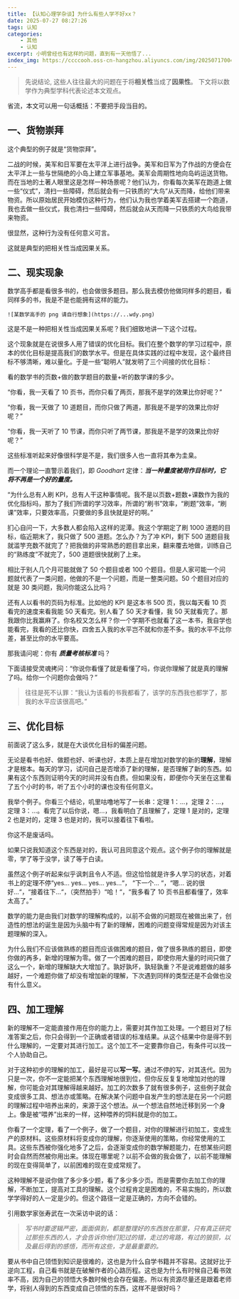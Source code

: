 ```yaml
---
title: 【认知心理学杂谈】为什么有些人学不好xx？
date: 2025-07-27 08:27:26
tags: 认知
categories: 
    - 其他
    - 认知
excerpt: 小明曾经也有这样的问题，直到有一天他悟了...
index_img: https://ccccooh.oss-cn-hangzhou.aliyuncs.com/img/202507170046989.jpg
---
```


> 先说结论, 这些人往往最大的问题在于将**相关性**当成了**因果性**。
> 下文将以数学作为典型学科代表论述本文观点。

省流，本文可以用一句话概括：不要把手段当目的。
## 一、货物崇拜

这个典型的例子就是“货物崇拜”。

二战的时候，美军和日军要在太平洋上进行战争。美军和日军为了作战的方便会在太平洋上一些与世隔绝的小岛上建立军事基地。美军会周期性地向岛屿运送货物。而在当地的土著人眼里这是怎样一种场景呢？他们认为，你看每次美军在跑道上做一些“仪式”，清扫一些障碍，然后就会有一只铁质的“大鸟”从天而降，给他们带来物资。所以原始居民开始模仿这种行为，他们认为我也学着美军去搭建一个跑道，我也去做一些仪式，我也清扫一些障碍，然后就会从天而降一只铁质的大鸟给我带来物资。

很显然，这种行为没有任何意义可言。

这就是典型的把相关性当成因果关系。
<!-- more -->
## 二、现实现象

数学高手都是看很多书的，也会做很多题目。那么我去模仿他做同样多的题目，看同样多的书，我是不是也能拥有这样的能力。

```
![某数学高手的 png 请自行想象](https://...wdy.png)
```

这是不是一种把相关性当成因果关系呢？我们细致地讲一下这个过程。

这个现象就是在说很多人用了错误的优化目标。我们在整个数学的学习过程中，原本的优化目标是提高我们的数学水平。但是在具体实践的过程中发现，这个最终目标不够清晰，难以量化。于是一些“聪明人”就发明了三个间接的优化目标：

看的数学书的页数+做的数学题目的数量+听的数学课的多少。

“你看，我一天看了 10 页书，而你只看了两页，那我不是学的效果比你好呢？”

“你看，我一天做了 10 道题目，而你只做了两道，那我是不是学的效果比你好呢？”

“你看，我一天听了 10 节课，而你只听了两节课，那我是不是学的效果比你好呢？”

这些标准听起来好像很科学是不是，我们很多人也一直将其奉为圭臬。

而一个理论一直警示着我们，即 *Goodhart* 定律：***当一种量度被用作目标时，它将不再是一个好的量度。***

“为什么总有人刷 KPI，总有人干这种事情呢。我不是以页数+题数+课数作为我的优化指标吗，那为了我们所谓的学习效率，所谓的“刷书”效率，“刷题”效率，“刷课”效率，只要效率高，只要做的多且快就是好的啊。”

扪心自问一下，大多数人都会陷入这样的泥潭。我这个学期定了刷 1000 道题的目标，临近期末了，我只做了 500 道题。怎么办？为了冲 KPI，剩下 500 道题目我就滥竽充数不就完了？把我做的非常熟悉的题目拿出来，翻来覆去地做，训练自己的“熟练度”不就完了，500 道题很快就刷了上来。

相比于别人几个月可能就做了 50 个题目或者 100 个题目。但是人家可能一个问题就代表了一类问题，他做的不是一个问题，而是一整类问题。50 个题目对应的就是 30 类问题，我问你能这么比吗？

还有人以看书的页码为标准。比如他的 KPI 是这本书 500 页，我以每天看 10 页看完的速度来看我能 50 天看完。别人看了 50 天才看懂，我 50 天就看完了。那我跟你比我赢麻了。你名校又怎么样？你一个学期不也就看了这一本书，我自学也能看完，我看的还比你快，四舍五入我的水平岂不就和你差不多。我的水平不比你差，甚至比你的水平要高。

那我请问呢：你有 ***质量考核标准*** 吗？

下面请接受灵魂拷问：“你说你看懂了就是看懂了吗，你说你理解了就是真的理解了吗。给你一个问题你会做吗？”

> 往往是死不认罪：“我认为该看的书我都看了，该学的东西我也都学了，那我的水平应该很高吧。”

## 三、优化目标

前面说了这么多，就是在大谈优化目标的偏差问题。

无论是看书也好、做题也好、听课也好，本质上是在增加对数学的新的**理解**，理解才是根本。每天的学习，试问自己是否增添了新的理解，是否理解了新的东西。如果有这个东西则证明今天的时间并没有白费。但如果没有，即便你今天坐在这里看了五个小时的书，听了五个小时的课也没有任何意义。

我举个例子。你看三个结论，叽里咕噜地写了一长串：定理 1：...，定理 2：...，定理 3：...。看完了以后你说，嗯...，我看明白了且理解了，定理 1 是对的，定理 2 也是对的，定理 3 也是对的，我可以接着往下看啦。

你这不是废话吗。

如果只说我知道这个东西是对的，我认可且同意这个观点。这个例子你的理解就是零，学了等于没学，读了等于白读。

虽然这个例子听起来似乎讽刺且令人不适。但这恰恰就是许多人学习的状态，对着书上的定理不停“yes... yes... yes... yes...“， “下一个... “，“嗯... 说的很好...“，“接着往下...“，（突然拍手）“哈！“，“我多看了 10 页书且都看懂了，效率太高了。”

数学的能力是由我们对数学的理解构成的，以前不会做的问题现在被做出来了，创造性的想法的诞生是因为头脑中有了新的理解，困难的问题变得常规是因为对该主题理解的深入。

为什么我们不应该做熟练的题目而应该做困难的题目，做了很多熟练的题目，即使你做的再多，新增的理解为零。做了一个困难的题目，即使你用大量的时间只做了这么一个，新增的理解缺大大增加了。孰好孰坏，孰轻孰重？不是说难题做的越多越好，一个难题你做了却没有增加新的理解，下次遇到同样的类型还是不会做也没有什么意义。

## 四、加工理解

新的理解不一定能直接作用在你的能力上，需要对其作加工处理。一个题目对了标准答案之后，你只会得到一个正确或者错误的标准结果。从这个结果中你是得不到什么理解的，一定要对其进行加工。这个加工不一定要靠你自己，有条件可以找一个人协助自己。

对于这种初步的理解的加工，最好是可以**写一写**。通过不停的写，对其迭代。因为只是一次，你不一定能把某个东西理解地很到位，但你反反复复地增加对他的理解，你可能会对其理解得越来越好。加工的次数多了就有很多例子，这些例子就会变成很多工具、想法亦或策略。在解决某个问题中自发产生的想法是在另一个问题的理解过程中培养出来的，来源于这个想法。从一个想法自然地迁移到另一个身上。像是被“喂养”出来的一样，这种喂养的饲料就是你的加工。

你看了一个定理，看了一个例子，做了一个题目，对你的理解进行初加工，变成生产的原材料。这些原材料将变成你的理解，你逐渐使用的策略，你经常使用的工具。这些东西被你强化地多了之后，会逐渐变成你的数学解题能力，在想某些问题时会自然而然被你用出来。体现在哪里呢？以前不会做的我会做了，以前不能理解的现在变得简单了，以前困难的现在变成常规了。

这种理解不是说你做了多少多少题，看了多少多少页。而是需要你去加工你的理解，不断加工，提高对工具的理解。这个过程肯定是困难的，不易实施的，所以数学学得好的人一定是少的。但这个路径一定是正确的，方向不会错的。

引用数学家张寿武在一次采访中说的话：

> *写书时要逻辑严密，面面俱到，都是整理好的东西放在那里，只有真正研究过那些东西的人，才会告诉你他们犯过的错，走过的弯路，有过的狼狈，以及最后得到的感悟，而所有这些，才是最重要的。*


要从书中自己领悟到知识是很难的，这也是为什么自学书籍并不容易。这就好比于逆向工程，自己看书就是在破解作者的心路历程。这也是为什么有时候自己看书效率不高，因为自己的领悟大多数时候也会存在偏差。所以有资源尽量还是跟着老师学，将别人得到的东西变成自己领悟的东西，这样不是很好吗？

